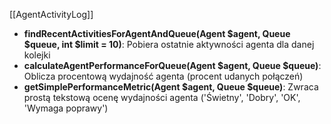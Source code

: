 [[AgentActivityLog]]

- **findRecentActivitiesForAgentAndQueue(Agent $agent, Queue $queue, int $limit = 10)**: Pobiera ostatnie aktywności agenta dla danej kolejki
- **calculateAgentPerformanceForQueue(Agent $agent, Queue $queue)**: Oblicza procentową wydajność agenta (procent udanych połączeń)
- **getSimplePerformanceMetric(Agent $agent, Queue $queue)**: Zwraca prostą tekstową ocenę wydajności agenta ('Świetny', 'Dobry', 'OK', 'Wymaga poprawy') 
 